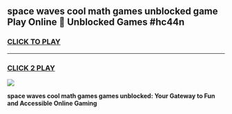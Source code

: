 
## space waves cool math games unblocked game Play Online 👋 Unblocked Games #hc44n
<h3>
<a href="https://premium.freeplayer.one?title=space_waves_cool_math_games&ref=21F">CLICK TO PLAY</a></h3>
<hr>

<h3>
<a href="https://premium.freeplayer.one?title=space_waves_cool_math_games&ref=21F">CLICK 2 PLAY</a>
  
</h3>

<a href="https://premium.freeplayer.one?title=space_waves_cool_math_games&ref=21F/"><img src="https://clearcache.store/games.png"></a>


**space waves cool math games games unblocked: Your Gateway to Fun and Accessible Online Gaming**
